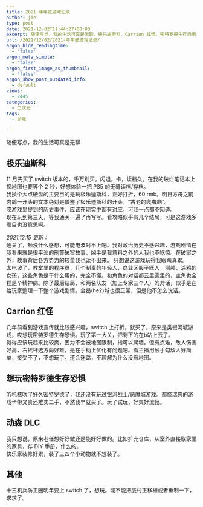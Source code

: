 ```yaml
---
title: 2021 年年底游戏记录
author: jie
type: post
date: 2021-12-02T11:44:27+00:00
excerpt: 随便写点，我的生活可真是无聊。极乐迪斯科、Carrion 红怪、密特罗德生存恐惧、动森 DLC
url: /2021/12/02/2021-年年底游戏记录/
argon_hide_readingtime:
  - 'false'
argon_meta_simple:
  - 'false'
argon_first_image_as_thumbnail:
  - 'false'
argon_show_post_outdated_info:
  - default
views:
  - 2445
categories:
  - 二次元
tags:
  - 游戏

---
```

随便写点，我的生活可真是无聊

## 极乐迪斯科

11 月先买了 switch 版本的，千万别买。闪退，卡，读档久。在我的破烂笔记本上换地图也要等个 2 秒，好想体验一把 PS5 的无缝读档/存档。  
我换个大点硬盘的主要目的是玩极乐迪斯科，正好打折，60 rmb。明日方舟之前肉鸽一开头的文本绝对是借鉴了极乐迪斯科的开头，“古老的爬虫脑”。  
哎游戏里提到的历史事件，应该在现实中都有对应，可我一点都不知道。  
现在玩到第三天，等我通关一遍了再写写。看攻略似乎有几个结局，可是这游戏多周目也没意思啊。

<span class="md-plain md-expand"><em>2021.12.15 更新：</em><br /> 通关了，额没什么感想，可能电波对不上吧。我对政治历史不感兴趣，游戏剧情在我看来就是很平淡的刑警破案故事，凶手是我意料之外的人我也不吃惊。在破案之外，故事背后各方势力的较量我也读不出来。</span> <span class="md-plain">只想说这游戏玩得我眼睛真累。</span>  
<span class="md-plain md-expand">太电波了，教堂里的程序员，几个制毒的年轻人，商业区骰子匠人，测颅，涂鸦的女孩，这些角色是干什么用的，完全不懂。和角色的对话都云里雾里的，主角也全程是个精神病。除了最后结局，和两名队友（加上专家三个人）的对话，似乎是在给玩家整理一下整个游戏剧情。金曷(he2)城也很正常，但是他不怎么说话。</span>

## Carrion 红怪

几年前看到游戏宣传就比较感兴趣，switch 上打折，就买了，原来是类银河城游戏，哎想玩密特罗德生存恐惧。玩了第一大关，把剩下的在b站上云了。  
觉得应该玩起来比较爽，因为不会被地图限制，指可以爬墙。但有点难，敌人伤害好高，右摇杆选方向好难，是在手柄上优化有问题吧。看主播用触手勾敌人好简单，接受不了，不想玩了。还会迷路，不理解为什么没有地图。

## 想玩密特罗德生存恐惧

听机核吹了好久密特罗德了，我还没有玩过银河战士/恶魔城游戏。都怪瑞典的游戏卡带又贵还难卖二手，不然我早就买了。玩了试玩，好爽好流畅。

## 动森 DLC

我只想说，原来老任想好好做还是能好好做的。比如扩充仓库，从室外直接取家里的家具，存 DIY 手册，什么的。  
快乐家装修好累，装了三四个小动物就不想装了。

## 其他

十三机兵防卫圈明年要上 switch 了，想玩。能不能把胧村正移植或者重制一下，求求了。